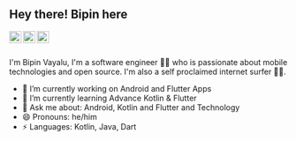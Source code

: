 <h2> Hey there! Bipin here</h2>

<a href="https://twitter.com/bipinvaylu">
  <img align="left" alt="Twitter" width="22px" src="https://cdn.jsdelivr.net/npm/simple-icons@v3/icons/twitter.svg" />
</a>
<a href="https://linkedin.com/in/bipinvayalu">
  <img align="left" alt="Linkdein" width="22px" src="https://cdn.jsdelivr.net/npm/simple-icons@v3/icons/linkedin.svg" />
</a>
<a href="https://github.com/bipinvaylu">
  <img align="left" alt="Github" width="22px" src="https://cdn.jsdelivr.net/npm/simple-icons@v3/icons/github.svg" />
</a>
<br/>
<br/>

I'm Bipin Vayalu, I'm a software engineer 👨‍💻 who is passionate about mobile technologies and open source. I'm also a self proclaimed internet surfer 
🏄‍♂️. 

- 🔭 I’m currently working on Android and Flutter Apps
- 🌱 I’m currently learning Advance Kotlin & Flutter 
- 💬 Ask me about: Android, Kotlin and Flutter and Technology
- 😄 Pronouns: he/him
-  ⚡ Languages: Kotlin, Java, Dart
